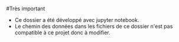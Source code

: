 #Très important
- Ce dossier a été développé avec jupyter notebook.
- Le chemin des données dans les fichiers de ce dossier n'est pas compatible à ce projet donc à modifier.